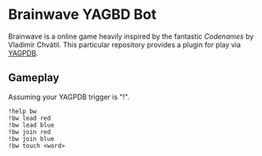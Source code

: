 # Brainwave YAGBD Bot

Brainwave is a online game heavily inspired by the fantastic _Codenames_ by
Vladimír Chvátil. This particular repository provides a plugin for play via
[YAGPDB](https://yagpdb.xyz).

## Gameplay


Assuming your YAGPDB trigger is "!".

```
!help bw
!bw lead red
!bw lead blue
!bw join red
!bw join blue
!bw touch <word>
```

